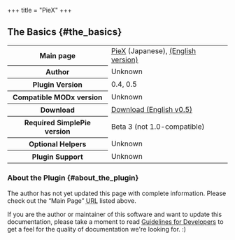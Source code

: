 +++
title = "PieX"
+++

## The Basics {#the_basics}

<table class="inline">
<tbody>
<tr>
<th>Main page</th>
<td><a href="http://www.liolion.info/Mx/resource/piex.html">PieX</a> (Japanese), <a href="http://modxcms.com/forums/index.php/topic,11066.msg75494.html#msg75494">(English version)</a></td>
</tr>
<tr>
<th>Author</th>
<td>Unknown</td>
</tr>
<tr>
<th>Plugin Version</th>
<td>0.4, 0.5</td>
</tr>
<tr>
<th>Compatible MODx version</th>
<td>Unknown</td>
</tr>
<tr>
<th>Download</th>
<td><a href="http://modxcms.com/forums/index.php/topic,11066.msg75494.html#msg75494">Download (English v0.5)</a></td>
</tr>
<tr>
<th>Required SimplePie version</th>
<td>Beta 3 (not 1.0-compatible)</td>
</tr>
<tr>
<th>Optional Helpers</th>
<td>Unknown</td>
</tr>
<tr>
<th>Plugin Support</th>
<td>Unknown</td>
</tr>
</tbody>
</table>

### About the Plugin {#about_the_plugin}

The author has not yet updated this page with complete information. Please check out the “Main Page” <abbr title="Uniform Resource Locator">URL</abbr> listed above.

If you are the author or maintainer of this software and want to update this documentation, please take a moment to read [Guidelines for Developers](@/wiki/plugins/guidelines_for_developers.md) to get a feel for the quality of documentation we're looking for. :)
